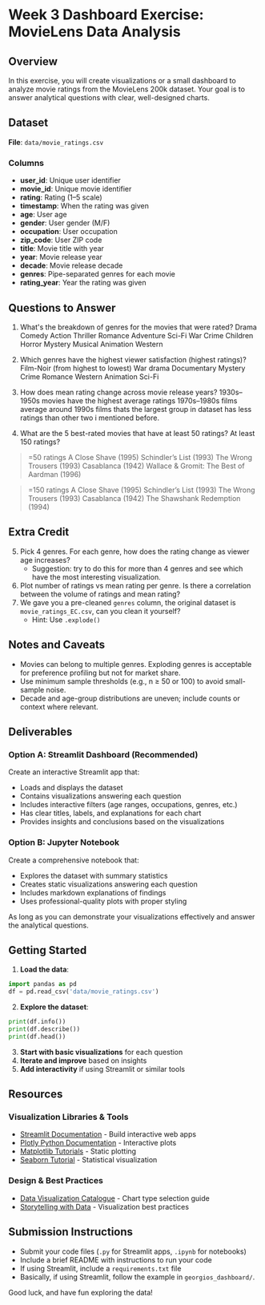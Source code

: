 # Week 3 Dashboard Exercise: MovieLens Data Analysis

## Overview
In this exercise, you will create visualizations or a small dashboard to analyze movie ratings from the MovieLens 200k dataset. Your goal is to answer analytical questions with clear, well-designed charts.

## Dataset
**File**: `data/movie_ratings.csv`

### Columns
- **user_id**: Unique user identifier
- **movie_id**: Unique movie identifier
- **rating**: Rating (1–5 scale)
- **timestamp**: When the rating was given
- **age**: User age
- **gender**: User gender (M/F)
- **occupation**: User occupation
- **zip_code**: User ZIP code
- **title**: Movie title with year
- **year**: Movie release year
- **decade**: Movie release decade
- **genres**: Pipe-separated genres for each movie
- **rating_year**: Year the rating was given

## Questions to Answer
1. What's the breakdown of genres for the movies that were rated?
Drama 
Comedy 
Action 
Thriller 
Romance 
Adventure 
Sci-Fi 
War 
Crime 
Children 
Horror 
Mystery 
Musical 
Animation 
Western 

2. Which genres have the highest viewer satisfaction (highest ratings)? 
Film-Noir 
(from highest to lowest)
War 
drama 
Documentary 
Mystery
Crime 
Romance 
Western 
Animation 
Sci-Fi 

3. How does mean rating change across movie release years?
1930s–1950s movies have the highest average ratings 
1970s–1980s films average around 
1990s films thats the largest group in dataset has less ratings than other two i mentioned before.
4. What are the 5 best-rated movies that have at least 50 ratings? At least 150 ratings?

>=50 ratings
A Close Shave (1995) 
Schindler’s List (1993) 
The Wrong Trousers (1993) 
Casablanca (1942) 
Wallace & Gromit: The Best of Aardman (1996)

>=150 ratings
A Close Shave (1995) 
Schindler’s List (1993) 
The Wrong Trousers (1993) 
Casablanca (1942) 
The Shawshank Redemption (1994)

## Extra Credit
5. Pick 4 genres. For each genre, how does the rating change as viewer age increases?
   - Suggestion: try to do this for more than 4 genres and see which have the most interesting visualization.
6. Plot number of ratings vs mean rating per genre. Is there a correlation between the volume of ratings and mean rating?
7. We gave you a pre-cleaned `genres` column, the original dataset is `movie_ratings_EC.csv`, can you clean it yourself?
   - Hint: Use `.explode()` 

## Notes and Caveats
- Movies can belong to multiple genres. Exploding genres is acceptable for preference profiling but not for market share.
- Use minimum sample thresholds (e.g., n ≥ 50 or 100) to avoid small-sample noise.
- Decade and age-group distributions are uneven; include counts or context where relevant.

## Deliverables

### Option A: Streamlit Dashboard (Recommended)
Create an interactive Streamlit app that:
- Loads and displays the dataset
- Contains visualizations answering each question
- Includes interactive filters (age ranges, occupations, genres, etc.)
- Has clear titles, labels, and explanations for each chart
- Provides insights and conclusions based on the visualizations

### Option B: Jupyter Notebook
Create a comprehensive notebook that:
- Explores the dataset with summary statistics
- Creates static visualizations answering each question
- Includes markdown explanations of findings
- Uses professional-quality plots with proper styling

As long as you can demonstrate your visualizations effectively and answer the analytical questions.

## Getting Started

1. **Load the data**:
```python
import pandas as pd
df = pd.read_csv('data/movie_ratings.csv')
```

2. **Explore the dataset**:
```python
print(df.info())
print(df.describe())
print(df.head())
```

3. **Start with basic visualizations** for each question
4. **Iterate and improve** based on insights
5. **Add interactivity** if using Streamlit or similar tools

## Resources

### Visualization Libraries & Tools
- [Streamlit Documentation](https://docs.streamlit.io/) - Build interactive web apps
- [Plotly Python Documentation](https://plotly.com/python/) - Interactive plots
- [Matplotlib Tutorials](https://matplotlib.org/stable/tutorials/index.html) - Static plotting
- [Seaborn Tutorial](https://seaborn.pydata.org/tutorial.html) - Statistical visualization

### Design & Best Practices
- [Data Visualization Catalogue](https://datavizcatalogue.com/) - Chart type selection guide
- [Storytelling with Data](https://www.storytellingwithdata.com/) - Visualization best practices

## Submission Instructions
- Submit your code files (`.py` for Streamlit apps, `.ipynb` for notebooks)
- Include a brief README with instructions to run your code
- If using Streamlit, include a `requirements.txt` file
- Basically, if using Streamlit, follow the example in `georgios_dashboard/`.

Good luck, and have fun exploring the data!
